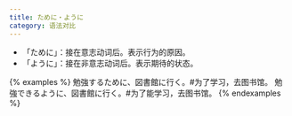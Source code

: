 ```yaml
---
title: ために・ように
category: 语法对比
---
```


- 「ために」：接在意志动词后。表示行为的原因。
- 「ように」：接在非意志动词后。表示期待的状态。

{% examples %}
勉強するために、図書館に行く。#为了学习，去图书馆。
勉強できるように、図書館に行く。#为了能学习，去图书馆。
{% endexamples %}
